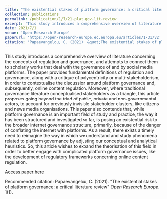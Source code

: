 ```yaml
---
title: "The existential stakes of platform governance: a critical literature review"
collection: publications
permalink: /publication/1/7/21-plat-gov-lit-review
excerpt: 'This study introduces a comprehensive overview of literature concerning the concepts of regulation and governance, and attempts to connect them to scholarly works that deal with the governance of and by social media platforms. The paper provides fundamental definitions of regulation and governance, along with a critique of polycentricity or multi-stakeholderism, in order to contextualise the discussion around platform governance and, subsequently, online content regulation. Moreover, where traditional governance literature conceptualised stakeholders as a triangle, this article proposes going beyond the triad of public, private and non-governmental actors, to account for previously invisible stakeholder clusters, like citizens and news media organisations. This paper also contends that, while platform governance is an important field of study and practice, the way it has been structured and investigated so far, is posing an existential risk to the broader internet governance structure, primarily, because of the danger of conflating the internet with platforms. As a result, there exists a timely need to reimagine the way in which we understand and study phenomena related to platform governance by adjusting our conceptual and analytical heuristics. So, this article wishes to expand the theorisation of this field in order to better engage with complicated platform governance issues, like the development of regulatory frameworks concerning online content regulation.'
date: 2021/7/1
venue: 'Open Research Europe'
paperurl: 'https://open-research-europe.ec.europa.eu/articles/1-31/v2'
citation: 'Papaevangelou, C. (2021). &quot;The existential stakes of platform governance: a critical literature review&quot; <i>Open Research Europe</i>. 1(1).'
---
```

This study introduces a comprehensive overview of literature concerning the concepts of regulation and governance, and attempts to connect them to scholarly works that deal with the governance of and by social media platforms. The paper provides fundamental definitions of regulation and governance, along with a critique of polycentricity or multi-stakeholderism, in order to contextualise the discussion around platform governance and, subsequently, online content regulation. Moreover, where traditional governance literature conceptualised stakeholders as a triangle, this article proposes going beyond the triad of public, private and non-governmental actors, to account for previously invisible stakeholder clusters, like citizens and news media organisations. This paper also contends that, while platform governance is an important field of study and practice, the way it has been structured and investigated so far, is posing an existential risk to the broader internet governance structure, primarily, because of the danger of conflating the internet with platforms. As a result, there exists a timely need to reimagine the way in which we understand and study phenomena related to platform governance by adjusting our conceptual and analytical heuristics. So, this article wishes to expand the theorisation of this field in order to better engage with complicated platform governance issues, like the development of regulatory frameworks concerning online content regulation.

[Access paper here](https://open-research-europe.ec.europa.eu/articles/1-31/v2)

Recommended citation: Papaevangelou, C. (2021). "The existential stakes of platform governance: a critical literature review" <i>Open Research Europe</i>. 1(1).